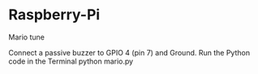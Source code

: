 # Raspberry-Pi
Mario tune 

Connect a passive buzzer to GPIO 4 (pin 7) and Ground. Run the Python code in the Terminal
python mario.py


